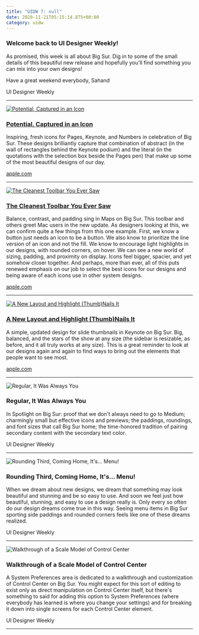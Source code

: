 ```yaml
---
title: "UIDW 7: null"
date: 2020-11-21T05:15:14.875+00:00
category: uidw
---
```


### Welcome back to UI Designer Weekly!

As promised, this week is all about Big Sur. Dig in to some of the small details of this beautiful new release and hopefully you'll find something you can mix into your own designs!

Have a great weekend everybody, Sahand

 UI Designer Weekly 

---

[![](https://assets.sahandnayebaziz.org/potential-captured-in-an-icon.jpeg "Potential, Captured in an Icon")](https://cur.at/N7AWm4m?m=web) 

### [Potential, Captured in an Icon](https://cur.at/N7AWm4m?m=web)

Inspiring, fresh icons for Pages, Keynote, and Numbers in celebration of Big Sur. These designs brilliantly capture that combination of abstract (in the wall of rectangles behind the Keynote podium) and the literal (in the quotations with the selection box beside the Pages pen) that make up some of the most beautiful designs of our day.

[apple.com](https://cur.at/N7AWm4m?m=web) 

---

[![](https://assets.sahandnayebaziz.org/the-cleanest-toolbar-you-ever-saw.jpeg "The Cleanest Toolbar You Ever Saw")](https://cur.at/WDrjPdR?m=web) 

### [The Cleanest Toolbar You Ever Saw](https://cur.at/WDrjPdR?m=web)

Balance, contrast, and padding sing in Maps on Big Sur. This toolbar and others greet Mac users in the new update. As designers looking at this, we can confirm quite a few things from this one example. First, we know a button just needs an icon to be a button. We also know to prioritize the line version of an icon and not the fill. We know to encourage light highlights in our designs, with rounded corners, on hover. We can see a new world of sizing, padding, and proximity on display. Icons feel bigger, spacier, and yet somehow closer together. And perhaps, more than ever, all of this puts renewed emphasis on our job to select the best icons for our designs and being aware of each icons use in other system designs.

[apple.com](https://cur.at/WDrjPdR?m=web) 

---

[![](https://assets.sahandnayebaziz.org/a-new-layout-and-highlight-(thumb)nails-it.jpeg "A New Layout and Highlight (Thumb)Nails It")](https://cur.at/5WufLOt?m=web) 

### [A New Layout and Highlight (Thumb)Nails It](https://cur.at/5WufLOt?m=web)

A simple, updated design for slide thumbnails in Keynote on Big Sur. Big, balanced, and the stars of the show at any size (the sidebar is resizable, as before, and it all truly works at any size). This is a great reminder to look at our designs again and again to find ways to bring out the elements that people want to see most.

[apple.com](https://cur.at/5WufLOt?m=web) 

---

![](https://assets.sahandnayebaziz.org/regular-it-was-always-you.jpeg "Regular, It Was Always You") 

### Regular, It Was Always You

In Spotlight on Big Sur: proof that we don't always need to go to Medium; charmingly small but effective icons and previews; the paddings, roundings, and font sizes that call Big Sur home; the time-honored tradition of pairing secondary content with the secondary text color.

 UI Designer Weekly 

---

![](https://assets.sahandnayebaziz.org/rounding-third-coming-home-it's...-menu!.jpeg "Rounding Third, Coming Home, It's... Menu!") 

### Rounding Third, Coming Home, It's... Menu!

When we dream about new designs, we dream that something may look beautiful and stunning and be so easy to use. And soon we feel just how beautiful, stunning, and easy to use a design really is. Only every so often do our design dreams come true in this way. Seeing menu items in Big Sur sporting side paddings and rounded corners feels like one of these dreams realized.

 UI Designer Weekly 

---

![](https://assets.sahandnayebaziz.org/walkthrough-of-a-scale-model-of-control-center.jpeg "Walkthrough of a Scale Model of Control Center") 

### Walkthrough of a Scale Model of Control Center

A System Preferences area is dedicated to a walkthrough and customization of Control Center on Big Sur. You might expect for this sort of editing to exist only as direct manipulation on Control Center itself, but there's something to said for adding this option to System Preferences (where everybody has learned is where you change your settings) and for breaking it down into single screens for each Control Center element.

 UI Designer Weekly 

---
